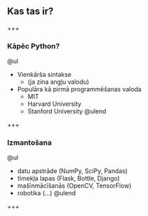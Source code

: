 ## Kas tas ir?

+++

### Kāpēc Python?

@ul
- Vienkārša sintakse
  - (ja zina angļu valodu)
- Populāra kā pirmā programmēšanas valoda
  - MIT
  - Harvard University
  - Stanford University
@ulend

+++

### Izmantošana

@ul
- datu apstrāde (NumPy, SciPy, Pandas)
- tīmekļa lapas (Flask, Bottle, Django)
- mašīnmācīšanās (OpenCV, TensorFlow)
- robotika (...)
@ulend

+++
